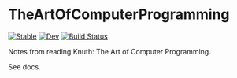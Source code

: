 # TheArtOfComputerProgramming

[![Stable](https://img.shields.io/badge/docs-stable-blue.svg)](https://tp2750.github.io/TheArtOfComputerProgramming.jl/stable/)
[![Dev](https://img.shields.io/badge/docs-dev-blue.svg)](https://tp2750.github.io/TheArtOfComputerProgramming.jl/dev/)
[![Build Status](https://github.com/tp2750/TheArtOfComputerProgramming.jl/actions/workflows/CI.yml/badge.svg?branch=main)](https://github.com/tp2750/TheArtOfComputerProgramming.jl/actions/workflows/CI.yml?query=branch%3Amain)

Notes from reading Knuth: The Art of Computer Programming.

See docs.

